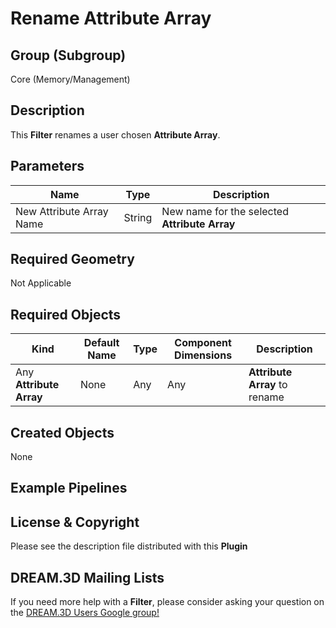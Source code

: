 # Rename Attribute Array  #


## Group (Subgroup) ##

Core (Memory/Management)

## Description ##

This **Filter** renames a user chosen **Attribute Array**.

## Parameters ##

| Name | Type | Description |
|------|------| ----------- |
| New Attribute Array Name | String | New name for the selected **Attribute Array** |

## Required Geometry ##

Not Applicable

## Required Objects ##

| Kind | Default Name | Type | Component Dimensions | Description |
|------|--------------|------|----------------------|-------------|
| Any **Attribute Array** | None | Any | Any | **Attribute Array** to rename |


## Created Objects ##

None

## Example Pipelines ##



## License & Copyright ##

Please see the description file distributed with this **Plugin**

## DREAM.3D Mailing Lists ##

If you need more help with a **Filter**, please consider asking your question on the [DREAM.3D Users Google group!](https://groups.google.com/forum/?hl=en#!forum/dream3d-users)


